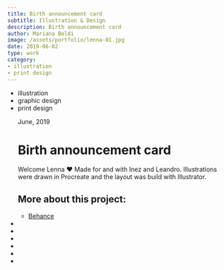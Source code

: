 ```yaml
---
title: Birth announcement card
subtitle: Illustration & Design
description: Birth announcement card
author: Mariana Beldi
image: /assets/portfolio/lenna-01.jpg
date: 2019-06-02
type: work
category: 
- illustration
- print design
---
```


<ul class="tags">
    <li>illustration</li>
    <li>graphic design</li>
    <li>print design</li>
</ul>
<ul class="gallery masonry">
    <div class="content">
        <p class="content-date">June, 2019</p>
        <h1>Birth announcement card</h1>
        <p>Welcome Lenna ♥️ Made for and with Inez and Leandro. Illustrations were drawn in Procreate and the layout was build with Illustrator.</p>
        <h2>More about this project:</h2>
        <ul class="music-list">
            <li><a target="_blank" rel="noreferrer" href="https://www.behance.net/gallery/89733155/Birth-announcement-card" class="heart">Behance</a></li>
        </ul>
    </div>
    <li><img src="/work/lenna-02.jpg" alt=""></li>
    <li><img src="/work/lenna-01.jpg" alt=""></li>
    <li><img src="/work/th-lenna.jpg" alt=""></li>
    <li><img src="/work/lenna-04.jpg" alt=""></li>
    <li><img src="/work/lenna-03.jpg" alt=""></li>
    <li><img src="/work/lenna-06.jpg" alt=""></li>
</ul>